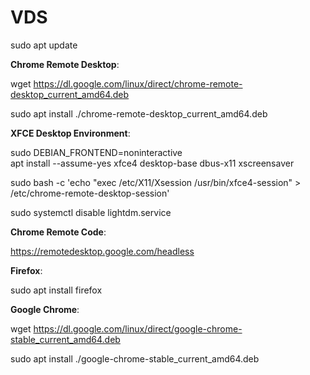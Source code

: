 # **VDS**

sudo apt update

**Chrome Remote Desktop**:

wget https://dl.google.com/linux/direct/chrome-remote-desktop_current_amd64.deb

sudo apt install ./chrome-remote-desktop_current_amd64.deb

**XFCE Desktop Environment**:

sudo DEBIAN_FRONTEND=noninteractive \
    apt install --assume-yes xfce4 desktop-base dbus-x11 xscreensaver


sudo bash -c 'echo "exec /etc/X11/Xsession /usr/bin/xfce4-session" > /etc/chrome-remote-desktop-session'
 
 
sudo systemctl disable lightdm.service


**Chrome Remote Code**:

https://remotedesktop.google.com/headless


**Firefox**:

sudo apt install firefox

**Google Chrome**:

wget https://dl.google.com/linux/direct/google-chrome-stable_current_amd64.deb

sudo apt install ./google-chrome-stable_current_amd64.deb
